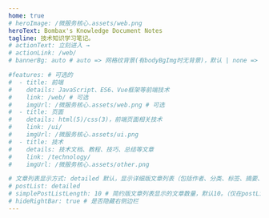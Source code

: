 ```yaml
---
home: true
# heroImage: /微服务核心.assets/web.png
heroText: Bombax's Knowledge Document Notes
tagline: 技术知识学习笔记。
# actionText: 立刻进入 →
# actionLink: /web/
# bannerBg: auto # auto => 网格纹背景(有bodyBgImg时无背景)，默认 | none => 无 | '大图地址' | background: 自定义背景样式       提示：如发现文本颜色不适应你的背景时可以到palette.styl修改$bannerTextColor变量

#features: # 可选的
#  - title: 前端
#    details: JavaScript、ES6、Vue框架等前端技术
#    link: /web/ # 可选
#    imgUrl: /微服务核心.assets/web.png # 可选
#  - title: 页面
#    details: html(5)/css(3)，前端页面相关技术
#    link: /ui/
#    imgUrl: /微服务核心.assets/ui.png
#  - title: 技术
#    details: 技术文档、教程、技巧、总结等文章
#    link: /technology/
#    imgUrl: /微服务核心.assets/other.png

# 文章列表显示方式: detailed 默认，显示详细版文章列表（包括作者、分类、标签、摘要、分页等）| simple => 显示简约版文章列表（仅标题和日期）| none 不显示文章列表
# postList: detailed
# simplePostListLength: 10 # 简约版文章列表显示的文章数量，默认10。（仅在postList设置为simple时生效）
# hideRightBar: true # 是否隐藏右侧边栏
---
```



